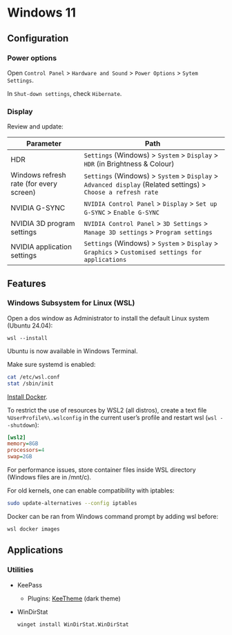 # Windows 11

## Configuration

### Power options

Open `Control Panel` > `Hardware and Sound` >  `Power Options` > `Sytem Settings`.

In  `Shut-down settings`, check `Hibernate`.

### Display

Review and update:

Parameter                               | Path
----------------------------------------|----------------------------------------------------------------------------------------------------
HDR                                     | `Settings` (Windows) > `System` > `Display` > `HDR` (in Brightness & Colour)
Windows refresh rate (for every screen) | `Settings` (Windows) > `System` > `Display` > `Advanced display` (Related settings) > `Choose a refresh rate`
NVIDIA G-SYNC                           | `NVIDIA Control Panel` > `Display` > `Set up G-SYNC` > `Enable G-SYNC`
NVIDIA 3D program settings              | `NVIDIA Control Panel` > `3D Settings` > `Manage 3D settings` > `Program settings`
NVIDIA application settings             | `Settings` (Windows) > `System` > `Display` > `Graphics` > `Customised settings for applications`

## Features

### Windows Subsystem for Linux (WSL)

Open a dos window as Administrator to install the default Linux system (Ubuntu 24.04):

```dos
wsl --install
```

Ubuntu is now available in Windows Terminal.

Make sure systemd is enabled:

```bash
cat /etc/wsl.conf
stat /sbin/init
```

[Install Docker](../ubuntu/ubuntu-24_04.md#docker).

To restrict the use of resources by WSL2 (all distros), create a text file `%UserProfile%\.wslconfig` in the current user’s profile and restart wsl (`wsl --shutdown`):

```ini
[wsl2]
memory=8GB
processors=4
swap=2GB
```

For performance issues, store container files inside WSL directory (Windows files are in /mnt/c).

For old kernels, one can enable compatibility with iptables:

```bash
sudo update-alternatives --config iptables
```

Docker can be ran from Windows command prompt by adding wsl before:

```docs
wsl docker images
```

## Applications

### Utilities

* KeePass
  * Plugins: [KeeTheme](https://github.com/xatupal/KeeTheme) (dark theme)
* WinDirStat

    ```dos
    winget install WinDirStat.WinDirStat
    ```
